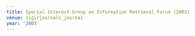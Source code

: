 ```yaml
---
title: Special Interest Group on Information Retrieval Forum (2003)
venue: sigirjournals_journal
year: '2003'
---
```

